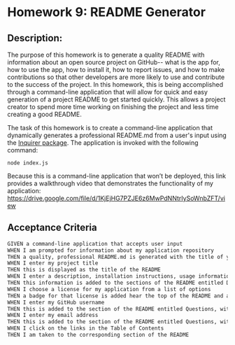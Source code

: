 # Homework 9: README Generator 

## Description:
The purpose of this homework is to generate a quality README with information about an open source project on GitHub-- what is the app for, how to use the app, how to install it, how to report issues, and how to make contributions so that other developers are more likely to use and contribute to the success of the project. In this homework, this is being accomplished through a command-line application that will allow for quick and easy generation of a project README to get started quickly. This allows a project creator to spend more time working on finishing the project and less time creating a good README.

The task of this homework is to create a command-line application that dynamically generates a professional README.md from a user's input using the [Inquirer package](https://www.npmjs.com/package/inquirer). The application is invoked with the following command:

```
node index.js
```

Because this is a command-line application that won’t be deployed, this link provides a walkthrough video that demonstrates the functionality of my application: https://drive.google.com/file/d/1KjEjHG7PZJE6z6MwPdNNtrIySoWnbZFT/view



## Acceptance Criteria

```md
GIVEN a command-line application that accepts user input
WHEN I am prompted for information about my application repository
THEN a quality, professional README.md is generated with the title of your project and sections entitled Description, Table of Contents, Installation, Usage, License, Contributing, Tests, and Questions
WHEN I enter my project title
THEN this is displayed as the title of the README
WHEN I enter a description, installation instructions, usage information, contribution guidelines, and test instructions
THEN this information is added to the sections of the README entitled Description, Installation, Usage, Contributing, and Tests
WHEN I choose a license for my application from a list of options
THEN a badge for that license is added hear the top of the README and a notice is added to the section of the README entitled License that explains which license the application is covered under
WHEN I enter my GitHub username
THEN this is added to the section of the README entitled Questions, with a link to my GitHub profile
WHEN I enter my email address
THEN this is added to the section of the README entitled Questions, with instructions on how to reach me with additional questions
WHEN I click on the links in the Table of Contents
THEN I am taken to the corresponding section of the README
```
